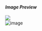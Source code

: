 #### *Image Preview*

<image src="https://i.ibb.co/k8s4NQP/image.png"><br>
<img src="https://i.ibb.co/7SLXW4x/image.png" alt="image" border="0">
